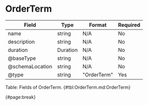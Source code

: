 <!--
    ATTENTION: This file was generated via gradle!
               Do NOT manually edit this file! Any such changes will be overwritten!
-->

# OrderTerm

| Field | Type | Format | Required |
| ------- | ------- | ------- | --- |
| name | string | N/A | No |
| description | string | N/A | No |
| duration | Duration | N/A | No |
| @baseType | string | N/A | No |
| @schemaLocation | string | N/A | No |
| @type | string | "OrderTerm" | Yes |

Table: Fields of OrderTerm. {#tbl:OrderTerm.md:OrderTerm}

{#page:break}
